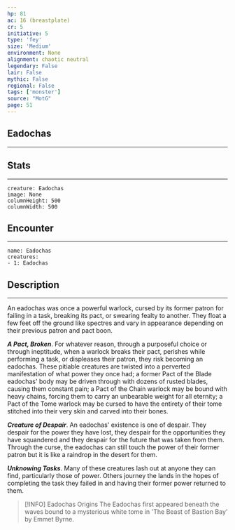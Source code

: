 ```yaml
---
hp: 81
ac: 16 (breastplate)
cr: 5
initiative: 5
type: 'fey'    
size: 'Medium'
environment: None
alignment: chaotic neutral
legendary: False
lair: False
mythic: False
regional: False
tags: ['monster']
source: "MotG"
page: 51
---
```


## Eadochas
---



## Stats
---

```statblock
creature: Eadochas
image: None
columnHeight: 500
columnWidth: 500
```

## Encounter
---

```encounter-table
name: Eadochas
creatures:
- 1: Eadochas
```

## Description
---
An eadochas was once a powerful warlock, cursed by its former patron for failing in a task, breaking its pact, or swearing fealty to another. They float a few feet off the ground like spectres and vary in appearance depending on their previous patron and pact boon.

**_A Pact, Broken_**. For whatever reason, through a purposeful choice or through ineptitude, when a warlock breaks their pact, perishes while performing a task, or displeases their patron, they risk becoming an eadochas. These pitiable creatures are twisted into a perverted manifestation of what power they once had; a former Pact of the Blade eadochas' body may be driven through with dozens of rusted blades, causing them constant pain; a Pact of the Chain warlock may be bound with heavy chains, forcing them to carry an unbearable weight for all eternity; a Pact of the Tome warlock may be cursed to have the entirety of their tome stitched into their very skin and carved into their bones.

**_Creature of Despair_**. An eadochas' existence is one of despair. They despair for the power they have lost, they despair for the opportunities they have squandered and they despair for the future that was taken from them. Through the curse, the eadochas can still touch the power of their former patron but it is like a raindrop in the desert for them.

**_Unknowing Tasks_**. Many of these creatures lash out at anyone they can find, particularly those of power. Others journey the lands in the hopes of completing the task they failed in and having their former power returned to them.

> [!INFO] Eadochas Origins
>The Eadochas first appeared beneath the waves bound to a mysterious white tome in 'The Beast of Bastion Bay' by Emmet Byrne.




